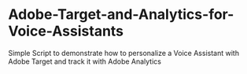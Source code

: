 # Adobe-Target-and-Analytics-for-Voice-Assistants
Simple Script to demonstrate how to personalize a Voice Assistant with Adobe Target and track it with Adobe Analytics
